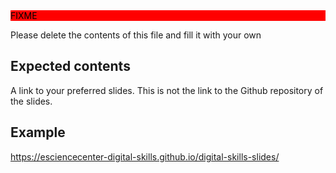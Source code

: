 <div style="background: red; color: black;">FIXME</div>

Please delete the contents of this file and fill it with your own

## Expected contents

A link to your preferred slides. This is not the link to the Github repository of the slides.

## Example

https://esciencecenter-digital-skills.github.io/digital-skills-slides/
